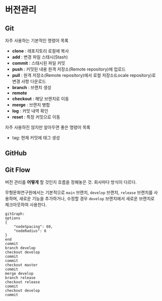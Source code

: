 # 버전관리

## Git

자주 사용하는 기본적인 명령어 목록

- **clone** : 레포지토리 로컬에 복사
- **add** : 변경 파일 스태시(Stash)
- **commit** : 스태시된 파일 커밋
- **push** : 커밋된 내용 원격 저장소(Remote repository)에 업로드
- **pull** : 원격 저장소(Remote repository)에서 로컬 저장소(Locale repository)로 변경 사항 다운로드
- **branch** : 브랜치 생성
- **remote**
- **checkout** : 해당 브랜치로 이동
- **merge** : 브랜치 병합
- **log** : 커밋 내역 확인
- **reset** : 특정 커밋으로 이동

자주 사용하진 않지만 알아두면 좋은 명령어 목록

- tag: 현재 커밋에 태그 생성

## GitHub

## Git Flow

버전 관리를 **어떻게** 할 것인지 흐름을 정해놓은 것. 회사마다 방식이 다르다.

무형문화연구원에서는 기본적으로 `main` 브랜치, `develop` 브랜치, `release` 브랜치를 사용하며, 새로운 기능을 추가하거나, 수정할 경우 `develop` 브랜치에서 새로운 브랜치로 체크아웃하여 사용한다.

```mermaid
gitGraph:
options
{
    "nodeSpacing": 60,
    "nodeRadius": 6
}
end
commit
branch develop
checkout develop
commit
commit
checkout master
commit
merge develop
branch release
checkout release
commit
checkout develop
commit
```
